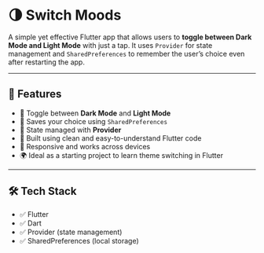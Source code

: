 # 🌗 Switch Moods

A simple yet effective Flutter app that allows users to **toggle between Dark Mode and Light Mode** with 
just a tap. It uses `Provider` for state management and `SharedPreferences` to remember 
the user’s choice even after restarting the app.

---

## 🚀 Features

- 🔘 Toggle between **Dark Mode** and **Light Mode**
- 💾 Saves your choice using `SharedPreferences`
- 🧠 State managed with **Provider**
- 🧩 Built using clean and easy-to-understand Flutter code
- 📱 Responsive and works across devices
- 🌍 Ideal as a starting project to learn theme switching in Flutter

---

## 🛠️ Tech Stack

- ✅ Flutter
- ✅ Dart
- ✅ Provider (state management)
- ✅ SharedPreferences (local storage)


